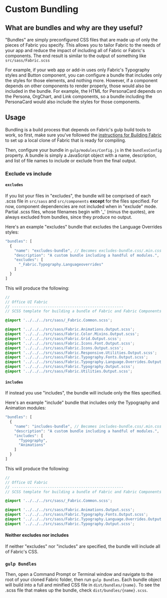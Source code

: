 # Custom Bundling
## What are bundles and why are they useful?
"Bundles" are simply preconfigured CSS files that are made up of only the pieces of Fabric you specify. This allows you to tailor Fabric to the needs of your app and reduce the impact of including all of Fabric or Fabric's components. The end result is similar to the output of something like `src/sass/Fabric.scss`

For example, if your web app or add-in uses only Fabric's Typography styles and Button component, you can configure a bundle that includes only the styles for those elements, and nothing more. However, if a component depends on other components to render properly, those would also be included in the bundle. For example, the HTML for PersonaCard depends on the Persona, OrgChart, and Link components, so a bundle including the PersonaCard would also include the styles for those components.

## Usage
Bundling is a build process that depends on Fabric's gulp build tools to work, so first, make sure you've followed the [instructions for Building Fabric](https://github.com/OfficeDev/Office-UI-Fabric/blob/master/ghdocs/BUILDING.md#building-fabric) to set up a local clone of Fabric that is ready for compiling.

Then, configure your bundle in `gulp/modules/Config.js` in the `bundlesConfig` property. A bundle is simply a JavaScript object with a name, description, and list of file names to include or exclude from the final output. 

### Exclude vs include
#### `excludes`
If you list your files in "excludes", the bundle will be comprised of each .scss file in `src/sass` and `src/components` **except** for the files specified. For now, component dependencies are not included when in "exclude" mode. Partial .scss files, whose filenames begin with '_' (minus the quotes), are always excluded from bundles, since they produce no output.

Here's an example "excludes" bundle that excludes the Language Overrides styles:
```javascript
"bundles": [
  {
    "name": "excludes-bundle", // Becomes excludes-bundle.css/.min.css
    "description": "A custom bundle including a handful of modules.",
    "excludes": [
      "_Fabric.Typography.Languageoverrides"
    ]
  } 
]
```

This will produce the following:

```scss
//
// Office UI Fabric
// --------------------------------------------------
// SCSS template for building a bundle of Fabric and Fabric Components CSS.

@import '../../../src/sass/_Fabric.Common.scss';

@import '../../../src/sass/Fabric.Animations.Output.scss';
@import '../../../src/sass/Fabric.Color.Mixins.Output.scss';
@import '../../../src/sass/Fabric.Grid.Output.scss';
@import '../../../src/sass/Fabric.Icons.Font.Output.scss';
@import '../../../src/sass/Fabric.Icons.Output.scss';
@import '../../../src/sass/Fabric.Responsive.Utilities.Output.scss';
@import '../../../src/sass/Fabric.Typography.Fonts.Output.scss';
@import '../../../src/sass/Fabric.Typography.Language.Overrides.Output.scss';
@import '../../../src/sass/Fabric.Typography.Output.scss';
@import '../../../src/sass/Fabric.Utilities.Output.scss';
```

#### `includes`
If instead you use "includes", the bundle will include only the files specified. 

Here's an example "include" bundle that includes only the Typography and Animation modules:
```javascript
"bundles": [
  {
    "name": "includes-bundle", // Becomes includes-bundle.css/.min.css
    "description": "A custom bundle including a handful of modules.",
    "includes": [
      "Typography",
      "Animations"
    ]
  } 
]
```

This will produce the following:

```scss
//
// Office UI Fabric
// --------------------------------------------------
// SCSS template for building a bundle of Fabric and Fabric Components CSS.

@import '../../../src/sass/_Fabric.Common.scss';

@import '../../../src/sass/Fabric.Animations.Output.scss';
@import '../../../src/sass/Fabric.Typography.Fonts.Output.scss';
@import '../../../src/sass/Fabric.Typography.Language.Overrides.Output.scss';
@import '../../../src/sass/Fabric.Typography.Output.scss';

```

#### Neither excludes nor includes
If neither "excludes" nor "includes" are specified, the bundle will include all of Fabric's CSS.


### `gulp Bundles`
Then, open a Command Prompt or Terminal window and navigate to the root of your cloned Fabric folder, then run `gulp Bundles`. Each bundle object will build into a full and minified CSS file in `dist/bundles/{name}`. To see the .scss file that makes up the bundle, check `dist/bundles/{name}.scss`.
